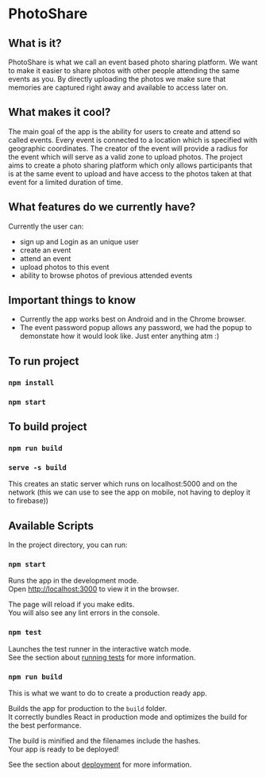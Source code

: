 # PhotoShare
## What is it?
PhotoShare is what we call an event based photo sharing platform. We want to make it easier to share photos with other people attending the same events as you. By directly uploading the photos we make sure that memories are captured right away and available to access later on. 

## What makes it cool?
The main goal of the app is the ability for users to create and attend so called events. Every event is connected to a location which is specified with geographic coordinates. The creator of the event will provide a radius for the event which will serve as a valid zone to upload photos. The project aims to create a photo sharing platform which only allows participants that is at the same event to upload and have access to the photos taken at that event for a limited duration of time. 

## What features do we currently have?
Currently the user can:
* sign up and Login as an unique user
* create an event
* attend an event
* upload photos to this event
* ability to browse photos of previous attended events

## Important things to know
* Currently the app works best on Android and in the Chrome browser. 
* The event password popup allows any password, we had the popup to demonstate how it would look like. Just enter anything atm :)


## To run project

### `npm install`
### `npm start`

## To build project

### `npm run build`

### `serve -s build`
This creates an static server which runs on localhost:5000 and on the network
(this we can use to see the app on mobile, not having to deploy it to firebase))

## Available Scripts

In the project directory, you can run:

### `npm start`

Runs the app in the development mode.<br>
Open [http://localhost:3000](http://localhost:3000) to view it in the browser.

The page will reload if you make edits.<br>
You will also see any lint errors in the console.

### `npm test`

Launches the test runner in the interactive watch mode.<br>
See the section about [running tests](https://facebook.github.io/create-react-app/docs/running-tests) for more information.

### `npm run build`

This is what we want to do to create a production ready app.

Builds the app for production to the `build` folder.<br>
It correctly bundles React in production mode and optimizes the build for the best performance.

The build is minified and the filenames include the hashes.<br>
Your app is ready to be deployed!

See the section about [deployment](https://facebook.github.io/create-react-app/docs/deployment) for more information.
